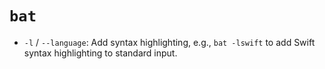 # `bat`

- `-l` / `--language`: Add syntax highlighting, e.g., `bat -lswift` to add Swift syntax highlighting to standard input.
